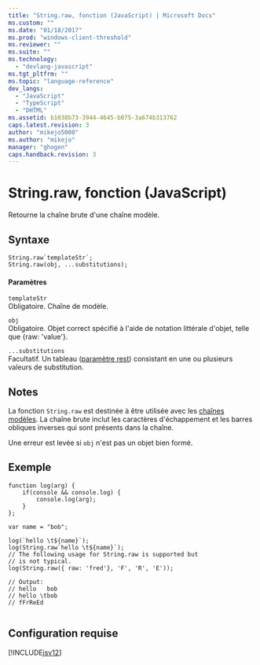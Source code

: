 ```yaml
---
title: "String.raw, fonction (JavaScript) | Microsoft Docs"
ms.custom: ""
ms.date: "01/18/2017"
ms.prod: "windows-client-threshold"
ms.reviewer: ""
ms.suite: ""
ms.technology: 
  - "devlang-javascript"
ms.tgt_pltfrm: ""
ms.topic: "language-reference"
dev_langs: 
  - "JavaScript"
  - "TypeScript"
  - "DHTML"
ms.assetid: b1038b73-3944-4645-b075-3a674b313762
caps.latest.revision: 3
author: "mikejo5000"
ms.author: "mikejo"
manager: "ghogen"
caps.handback.revision: 3
---
```

# String.raw, fonction (JavaScript)
Retourne la chaîne brute d'une chaîne modèle.  
  
## Syntaxe  
  
```  
String.raw`templateStr`;  
String.raw(obj, ...substitutions);  
```  
  
#### Paramètres  
 `templateStr`  
 Obligatoire.  Chaîne de modèle.  
  
 `obj`  
 Obligatoire.  Objet correct spécifié à l'aide de notation littérale d'objet, telle que {raw: 'value'}.  
  
 `...substitutions`  
 Facultatif.  Un tableau \([paramètre rest](../../javascript/functions-javascript.md)\) consistant en une ou plusieurs valeurs de substitution.  
  
## Notes  
 La fonction `String.raw` est destinée à être utilisée avec les [chaînes modèles](../../javascript/advanced/template-strings-javascript.md).  La chaîne brute inclut les caractères d'échappement et les barres obliques inverses qui sont présents dans la chaîne.  
  
 Une erreur est levée si `obj` n'est pas un objet bien formé.  
  
## Exemple  
  
```  
function log(arg) {  
    if(console && console.log) {  
        console.log(arg);  
    }  
};  
  
var name = "bob";  
  
log(`hello \t${name}`);  
log(String.raw`hello \t${name}`);  
// The following usage for String.raw is supported but  
// is not typical.  
log(String.raw({ raw: 'fred'}, 'F', 'R', 'E'));  
  
// Output:  
// hello   bob  
// hello \tbob  
// fFrReEd  
  
```  
  
## Configuration requise  
 [!INCLUDE[jsv12](../../javascript/reference/includes/jsv12-md.md)]